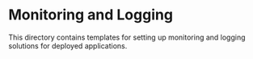 # Monitoring and Logging

This directory contains templates for setting up monitoring and logging solutions for deployed applications.